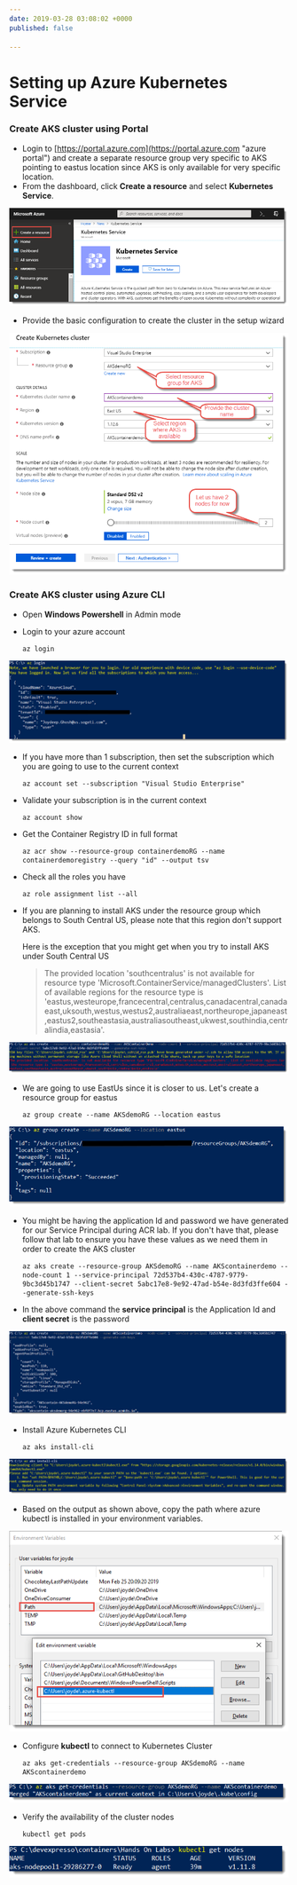 ```yaml
---
date: 2019-03-28 03:08:02 +0000
published: false

---
```

# Setting up Azure Kubernetes Service

### Create AKS cluster using Portal

* Login to [https://portal.azure.com](https://portal.azure.com "azure portal") and create a separate resource group very specific to AKS pointing to eastus location since AKS is only available for very specific location.
* From the dashboard, click **Create a resource** and select **Kubernetes Service**.

![](/uploads/portal_aks_select_screen.png)

* Provide the basic configuration to create the cluster in the setup wizard

![](/uploads/portal_aks_basic_creation_screen.png)

### Create AKS cluster using Azure CLI

* Open **Windows Powershell** in Admin mode
* Login to your azure account

      az login

![](/uploads/az_login.png)

* If you have more than 1 subscription, then set the subscription which you are going to use to the current context

      az account set --subscription "Visual Studio Enterprise"
* Validate your subscription is in the current context

      az account show
* Get the Container Registry ID in full format

      az acr show --resource-group containerdemoRG --name containerdemoregistry --query "id" --output tsv
* Check all the roles you have

      az role assignment list --all
* If you are planning to install AKS under the resource group which belongs to South Central US, please note that this region don't support AKS.

  Here is the exception that you might get when you try to install AKS under South Central US

  > The provided location 'southcentralus' is not available for resource type 'Microsoft.ContainerService/managedClusters'. List of available regions for the resource type is 'eastus,westeurope,francecentral,centralus,canadacentral,canadaeast,uksouth,westus,westus2,australiaeast,northeurope,japaneast,eastus2,southeastasia,australiasoutheast,ukwest,southindia,centralindia,eastasia'.

![](/uploads/aks_install_error.png)

* We are going to use EastUs since it is closer to us. Let's create a resource group for eastus

      az group create --name AKSdemoRG --location eastus

![](/uploads/aks_install.png)

* You might be having the application Id and password we have generated for our Service Principal during ACR lab. If you don't have that, please follow that lab to ensure you have these values as we need them in order to create the AKS cluster

      az aks create --resource-group AKSdemoRG --name AKScontainerdemo --node-count 1 --service-principal 72d537b4-430c-4787-9779-9bc3d45b1747 --client-secret 5abc17e8-9e92-47ad-b54e-8d3fd3ffe604 --generate-ssh-keys
* In the above command the **service principal** is the Application Id and **client secret** is the password

![](/uploads/aks_create.png)

* Install Azure Kubernetes CLI

      az aks install-cli

![](/uploads/install_aks_cli.png)

* Based on the output as shown above, copy the path where azure kubectl is installed in your environment variables.

![](/uploads/azure_kubectl_path.png)

* Configure **kubectl** to connect to Kubernetes Cluster

      az aks get-credentials --resource-group AKSdemoRG --name AKScontainerdemo

![](/uploads/connect_kubectl.png)

* Verify the availability of the cluster nodes

      kubectl get pods

![](/uploads/kubectl_nodes.png)